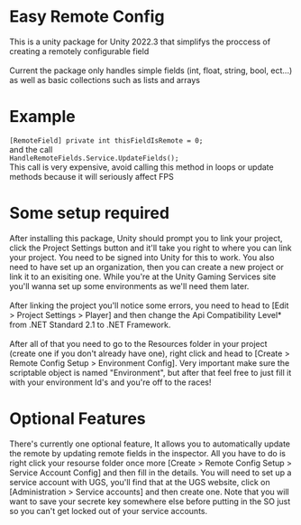<h1>Easy Remote Config</h1>
This is a unity package for Unity 2022.3 that simplifys the proccess of creating a remotely configurable field
<br/>
<br/>
Current the package only handles simple fields (int, float, string, bool, ect...) as well as basic collections such as lists and arrays

<h1>Example</h1>
<code>[RemoteField] private int thisFieldIsRemote = 0;</code> 
<br/>
and the call
<br/>
<code>HandleRemoteFields.Service.UpdateFields();</code>
<br/>
This call is very expensive, avoid calling this method in loops or update methods because it will seriously affect FPS

<h1>Some setup required</h1>
After installing this package, Unity should prompt you to link your project, click the Project Settings button and it'll take you right to where you can link your project. You need to be signed into Unity for this to work. You also need to have set up an organization, then you can create a new project or link it to an exisiting one. While you're at the Unity Gaming Services site you'll wanna set up some environments as we'll need them later.
<br/>
<br/>
After linking the project you'll notice some errors, you need to head to [Edit > Project Settings > Player] and then change the Api Compatibility Level* from .NET Standard 2.1 to .NET Framework.
<br/>
<br/>
After all of that you need to go to the Resources folder in your project (create one if you don't already have one), right click and head to [Create > Remote Config Setup > Environment Config]. Very important make sure the scriptable object is named "Environment", but after that feel free to just fill it with your environment Id's and you're off to the races!

<h1>Optional Features</h1>
There's currently one optional feature, It allows you to automatically update the remote by updating remote fields in the inspector. All you have to do is right click your resourse folder once more [Create > Remote Config Setup > Service Account Config] and then fill in the details. You will need to set up a service account with UGS, you'll find that at the UGS website, click on [Administration > Service accounts] and then create one. Note that you will want to save your secrete key somewhere else before putting in the SO just so you can't get locked out of your service accounts.